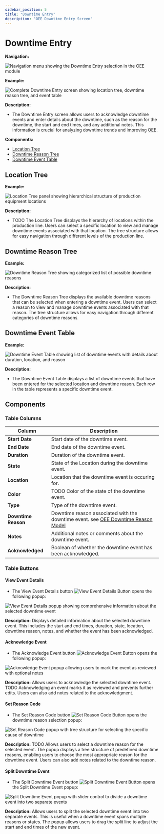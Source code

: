 ```yaml
---
sidebar_position: 5
title: "Downtime Entry"
description: "OEE Downtime Entry Screen"
---
```


# Downtime Entry

**Navigation:**

![Navigation menu showing the Downtime Entry selection in the OEE module](./images/downtime-entry-navigation.png)

**Example:**

![Complete Downtime Entry screen showing location tree, downtime reason tree, and event table](./images/downtime-entry.png)

**Description:**
- The Downtime Entry screen allows users to acknowledge downtime events and enter details about the downtime, such as the reason for the downtime, the start and end times, and any additional notes. This information is crucial for analyzing downtime trends and improving [OEE](terms-and-definitions#oee-overall-equipment-effectiveness).

**Components:**
- [Location Tree](#location-tree)
- [Downtime Reason Tree](#downtime-reason-tree)
- [Downtime Event Table](#downtime-event-table)

## Location Tree
**Example:**

![Location Tree panel showing hierarchical structure of production equipment locations](./images/downtime-entry-location-tree.png)

**Description:**
- TODO The Location Tree displays the hierarchy of locations within the production line. Users can select a specific location to view and manage downtime events associated with that location. The tree structure allows for easy navigation through different levels of the production line.

## Downtime Reason Tree
**Example:**

![Downtime Reason Tree showing categorized list of possible downtime reasons](./images/downtime-entry-reason-tree.png)

**Description:**
- The Downtime Reason Tree displays the available downtime reasons that can be selected when entering a downtime event. Users can select a reason to view and manage downtime events associated with that reason. The tree structure allows for easy navigation through different categories of downtime reasons.

## Downtime Event Table
**Example:**

![Downtime Event Table showing list of downtime events with details about duration, location, and reason](./images/downtime-entry-event-table.png)

**Description:**
- The Downtime Event Table displays a list of downtime events that have been entered for the selected location and downtime reason. Each row in the table represents a specific downtime event.

## Components

### Table Columns
| **Column**          | **Description**                                                                                                                                 |
|---------------------|-------------------------------------------------------------------------------------------------------------------------------------------------|
| **Start Date**      | Start date of the downtime event.                                                                                                               |
| **End Date**        | End date of the downtime event.                                                                                                                 |
| **Duration**        | Duration of the downtime event.                                                                                                                 |
| **State**           | State of the Location during the downtime event.                                                                                                |
| **Location**        | Location that the downtime event is occuring for.                                                                                               |
| **Color**          | TODO Color of the state of the downtime event.                                                                                                 |
| **Type**            | Type of the downtime event.                                                                                                                     |
| **Downtime Reason** | Downtime reason associated with the downtime event. see [OEE Downtime Reason Model](../../appendix/data-model/oee-model/oee-downtime-reason.md) |
| **Notes**           | Additional notes or comments about the downtime event.                                                                                          |
| **Acknowledged**    | Boolean of whether the downtime event has been acknowledged.                                                                                    |

### Table Buttons

#### View Event Details
- The View Event Details button ![View Event Details Button](./images/button-view-details.png#icon) opens the following popup:

![View Event Details popup showing comprehensive information about the selected downtime event](./images/popup-view-event-details.png)

**Description:** Displays detailed information about the selected downtime event. This includes the start and end times, duration, state, location, downtime reason, notes, and whether the event has been acknowledged.

#### Acknowledge Event
- The Acknowledge Event button ![Acknowledge Event Button](./images/button-acknowledge-event.png#icon) opens the following popup:

![Acknowledge Event popup allowing users to mark the event as reviewed with optional notes](./images/popup-acknowledge-event.png)

**Description:** Allows users to acknowledge the selected downtime event. TODO Acknowledging an event marks it as reviewed and prevents further edits. Users can also add notes related to the acknowledgment.

#### Set Reason Code
- The Set Reason Code button ![Set Reason Code Button](./images/button-set-reason.png#icon) opens the downtime reason selection popup:

![Set Reason Code popup with tree structure for selecting the specific cause of downtime](./images/popup-set-reason.png)

**Description:** TODO Allows users to select a downtime reason for the selected event. The popup displays a tree structure of predefined downtime reasons, enabling users to choose the most appropriate reason for the downtime event. Users can also add notes related to the downtime reason.

#### Split Downtime Event
- The Split Downtime Event button ![Split Downtime Event Button](./images/button-split-event.png#icon) opens the Split Downtime Event popup:

![Split Downtime Event popup with slider control to divide a downtime event into two separate events](./images/popup-split-event.png)

**Description:** Allows users to split the selected downtime event into two separate events. This is useful when a downtime event spans multiple reasons or states. The popup allows users to drag the split line to adjust the start and end times of the new event.
